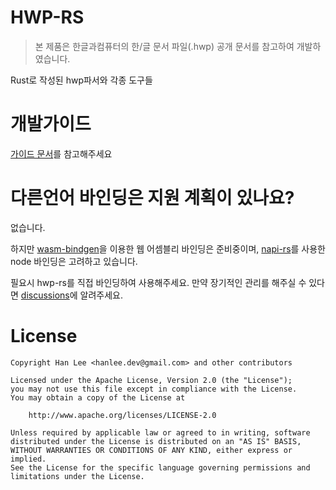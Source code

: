 # HWP-RS
> 본 제품은 한글과컴퓨터의 한/글 문서 파일(.hwp) 공개 문서를 참고하여 개발하였습니다.

Rust로 작성된 hwp파서와 각종 도구들

# 개발가이드
[가이드 문서](./docs/development.md)를 참고해주세요

# 다른언어 바인딩은 지원 계획이 있나요?
없습니다.

하지만 [wasm-bindgen](https://github.com/rustwasm/wasm-bindgen)을 이용한 웹 어셈블리 바인딩은 준비중이며, [napi-rs](https://napi.rs)를 사용한 node 바인딩은 고려하고 있습니다.

필요시 hwp-rs를 직접 바인딩하여 사용해주세요. 만약 장기적인 관리를 해주실 수 있다면 [discussions](https://github.com/hahnlee/hwp-rs/discussions)에 알려주세요.

# License
```
Copyright Han Lee <hanlee.dev@gmail.com> and other contributors

Licensed under the Apache License, Version 2.0 (the "License");
you may not use this file except in compliance with the License.
You may obtain a copy of the License at

    http://www.apache.org/licenses/LICENSE-2.0

Unless required by applicable law or agreed to in writing, software
distributed under the License is distributed on an "AS IS" BASIS,
WITHOUT WARRANTIES OR CONDITIONS OF ANY KIND, either express or implied.
See the License for the specific language governing permissions and
limitations under the License.
```
